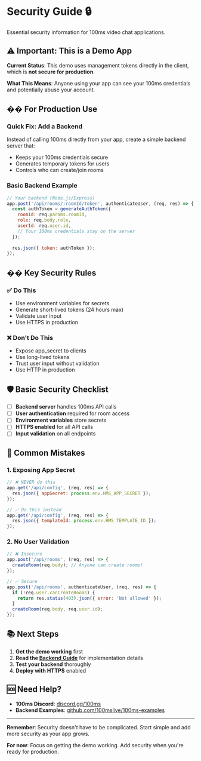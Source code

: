 # Security Guide 🔒

Essential security information for 100ms video chat applications.

## ⚠️ Important: This is a Demo App

**Current Status**: This demo uses management tokens directly in the client, which is **not secure for production**.

**What This Means**: Anyone using your app can see your 100ms credentials and potentially abuse your account.

## �� For Production Use

### Quick Fix: Add a Backend
Instead of calling 100ms directly from your app, create a simple backend server that:
- Keeps your 100ms credentials secure
- Generates temporary tokens for users
- Controls who can create/join rooms

### Basic Backend Example
```javascript
// Your backend (Node.js/Express)
app.post('/api/rooms/:roomId/token', authenticateUser, (req, res) => {
  const authToken = generateAuthToken({
    roomId: req.params.roomId,
    role: req.body.role,
    userId: req.user.id,
    // Your 100ms credentials stay on the server
  });
  
  res.json({ token: authToken });
});
```

## �� Key Security Rules

### ✅ Do This
- Use environment variables for secrets
- Generate short-lived tokens (24 hours max)
- Validate user input
- Use HTTPS in production

### ❌ Don't Do This
- Expose app_secret to clients
- Use long-lived tokens
- Trust user input without validation
- Use HTTP in production

## 🛡️ Basic Security Checklist

- [ ] **Backend server** handles 100ms API calls
- [ ] **User authentication** required for room access
- [ ] **Environment variables** store secrets
- [ ] **HTTPS enabled** for all API calls
- [ ] **Input validation** on all endpoints

## 🚨 Common Mistakes

### 1. Exposing App Secret
```javascript
// ❌ NEVER do this
app.get('/api/config', (req, res) => {
  res.json({ appSecret: process.env.HMS_APP_SECRET });
});

// ✅ Do this instead
app.get('/api/config', (req, res) => {
  res.json({ templateId: process.env.HMS_TEMPLATE_ID });
});
```

### 2. No User Validation
```javascript
// ❌ Insecure
app.post('/api/rooms', (req, res) => {
  createRoom(req.body); // Anyone can create rooms!
});

// ✅ Secure
app.post('/api/rooms', authenticateUser, (req, res) => {
  if (!req.user.canCreateRooms) {
    return res.status(403).json({ error: 'Not allowed' });
  }
  createRoom(req.body, req.user.id);
});
```

## 📚 Next Steps

1. **Get the demo working** first
2. **Read the [Backend Guide](BACKEND.md)** for implementation details
3. **Test your backend** thoroughly
4. **Deploy with HTTPS** enabled

## 🆘 Need Help?

- **100ms Discord**: [discord.gg/100ms](https://discord.gg/100ms)
- **Backend Examples**: [github.com/100mslive/100ms-examples](https://github.com/100mslive/100ms-examples)

---

**Remember**: Security doesn't have to be complicated. Start simple and add more security as your app grows.

**For now**: Focus on getting the demo working. Add security when you're ready for production.

